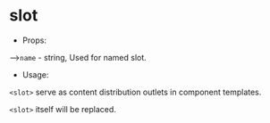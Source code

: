 # slot

* Props:

-->`name` - string, Used for named slot.

* Usage:

`<slot>` serve as content distribution outlets in component templates.

`<slot>` itself will be replaced.

